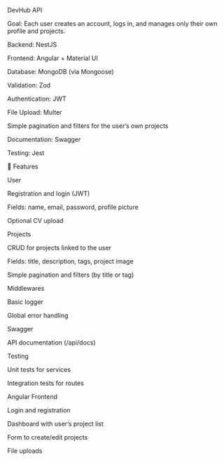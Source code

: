 DevHub API

Goal: Each user creates an account, logs in, and manages only their own profile and projects.

Backend: NestJS

Frontend: Angular + Material UI

Database: MongoDB (via Mongoose)

Validation: Zod

Authentication: JWT

File Upload: Multer

Simple pagination and filters for the user’s own projects

Documentation: Swagger

Testing: Jest

🔹 Features

User

Registration and login (JWT)

Fields: name, email, password, profile picture

Optional CV upload

Projects

CRUD for projects linked to the user

Fields: title, description, tags, project image

Simple pagination and filters (by title or tag)

Middlewares

Basic logger

Global error handling

Swagger

API documentation (/api/docs)

Testing

Unit tests for services

Integration tests for routes

Angular Frontend

Login and registration

Dashboard with user’s project list

Form to create/edit projects

File uploads
